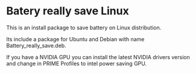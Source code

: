# Batery really save Linux
This is an install package to save battery on Linux distribution.

Its include a package for Ubuntu and Debian with name Battery_really_save.deb.

If you have a NVIDIA GPU you can install the latest NVIDIA drivers version and change in PRIME Profiles to intel power saving GPU.
